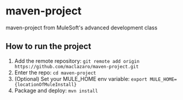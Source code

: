 # maven-project
maven-project from MuleSoft's advanced development class
## How to run the project
1. Add the remote repository: `git remote add origin
https://github.com/maclazaro/maven-project.git`
2. Enter the repo: `cd maven-project`
3. (Optional) Set your MULE_HOME env variable: `export
MULE_HOME={locationOfMuleInstall}`
4. Package and deploy: `mvn install`